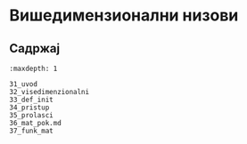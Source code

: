 # Вишедимензионални низови

## Садржај

```{toctree}
:maxdepth: 1

31_uvod
32_visedimenzionalni
33_def_init
34_pristup
35_prolasci
36_mat_pok.md
37_funk_mat
```
